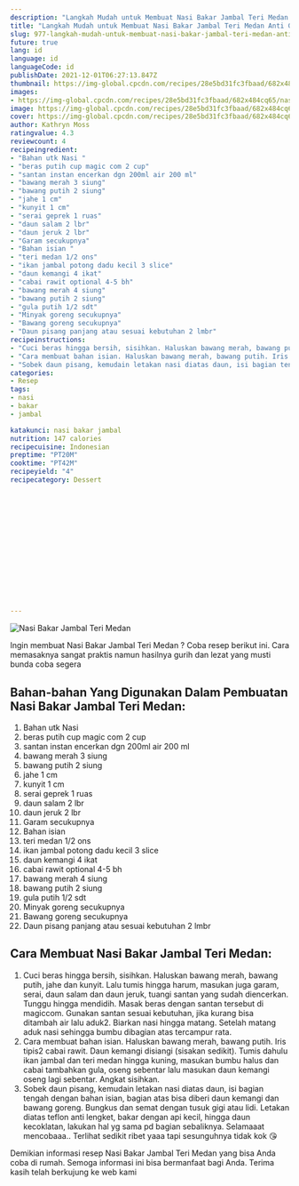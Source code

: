 ```yaml
---
description: "Langkah Mudah untuk Membuat Nasi Bakar Jambal Teri Medan Anti Gagal"
title: "Langkah Mudah untuk Membuat Nasi Bakar Jambal Teri Medan Anti Gagal"
slug: 977-langkah-mudah-untuk-membuat-nasi-bakar-jambal-teri-medan-anti-gagal
future: true
lang: id
language: id
languageCode: id
publishDate: 2021-12-01T06:27:13.847Z 
thumbnail: https://img-global.cpcdn.com/recipes/28e5bd31fc3fbaad/682x484cq65/nasi-bakar-jambal-teri-medan-foto-resep-utama.png
images:
- https://img-global.cpcdn.com/recipes/28e5bd31fc3fbaad/682x484cq65/nasi-bakar-jambal-teri-medan-foto-resep-utama.png
image: https://img-global.cpcdn.com/recipes/28e5bd31fc3fbaad/682x484cq65/nasi-bakar-jambal-teri-medan-foto-resep-utama.png
cover: https://img-global.cpcdn.com/recipes/28e5bd31fc3fbaad/682x484cq65/nasi-bakar-jambal-teri-medan-foto-resep-utama.png
author: Kathryn Moss
ratingvalue: 4.3
reviewcount: 4
recipeingredient:
- "Bahan utk Nasi "
- "beras putih cup magic com 2 cup"
- "santan instan encerkan dgn 200ml air 200 ml"
- "bawang merah 3 siung"
- "bawang putih 2 siung"
- "jahe 1 cm"
- "kunyit 1 cm"
- "serai geprek 1 ruas"
- "daun salam 2 lbr"
- "daun jeruk 2 lbr"
- "Garam secukupnya"
- "Bahan isian "
- "teri medan 1/2 ons"
- "ikan jambal potong dadu kecil 3 slice"
- "daun kemangi 4 ikat"
- "cabai rawit optional 4-5 bh"
- "bawang merah 4 siung"
- "bawang putih 2 siung"
- "gula putih 1/2 sdt"
- "Minyak goreng secukupnya"
- "Bawang goreng secukupnya"
- "Daun pisang panjang atau sesuai kebutuhan 2 lmbr"
recipeinstructions:
- "Cuci beras hingga bersih, sisihkan. Haluskan bawang merah, bawang putih, jahe dan kunyit. Lalu tumis hingga harum, masukan juga garam, serai, daun salam dan daun jeruk, tuangi santan yang sudah diencerkan. Tunggu hingga mendidih. Masak beras dengan santan tersebut di magiccom. Gunakan santan sesuai kebutuhan, jika kurang bisa ditambah air lalu aduk2. Biarkan nasi hingga matang. Setelah matang aduk nasi sehingga bumbu dibagian atas tercampur rata."
- "Cara membuat bahan isian. Haluskan bawang merah, bawang putih. Iris tipis2 cabai rawit. Daun kemangi disiangi (sisakan sedikit). Tumis dahulu ikan jambal dan teri medan hingga kuning, masukan bumbu halus dan cabai tambahkan gula, oseng sebentar lalu masukan daun kemangi oseng lagi sebentar. Angkat sisihkan."
- "Sobek daun pisang, kemudain letakan nasi diatas daun, isi bagian tengah dengan bahan isian, bagian atas bisa diberi daun kemangi dan bawang goreng. Bungkus dan semat dengan tusuk gigi atau lidi. Letakan diatas teflon anti lengket, bakar dengan api kecil, hingga daun kecoklatan, lakukan hal yg sama pd bagian sebaliknya.  Selamaaat mencobaaa.. Terlihat sedikit ribet yaaa tapi sesunguhnya tidak kok 😘"
categories:
- Resep
tags:
- nasi
- bakar
- jambal

katakunci: nasi bakar jambal 
nutrition: 147 calories
recipecuisine: Indonesian
preptime: "PT20M"
cooktime: "PT42M"
recipeyield: "4"
recipecategory: Dessert


     
    
    
    
    
    
    
    
    
    
    
      
    
---
```



![Nasi Bakar Jambal Teri Medan](https://img-global.cpcdn.com/recipes/28e5bd31fc3fbaad/682x484cq65/nasi-bakar-jambal-teri-medan-foto-resep-utama.png)

Ingin membuat Nasi Bakar Jambal Teri Medan ? Coba resep berikut ini. Cara memasaknya sangat praktis namun hasilnya gurih dan lezat yang musti bunda coba segera

<!--inarticleads1-->

## Bahan-bahan Yang Digunakan Dalam Pembuatan Nasi Bakar Jambal Teri Medan:

1. Bahan utk Nasi 
1. beras putih cup magic com 2 cup
1. santan instan encerkan dgn 200ml air 200 ml
1. bawang merah 3 siung
1. bawang putih 2 siung
1. jahe 1 cm
1. kunyit 1 cm
1. serai geprek 1 ruas
1. daun salam 2 lbr
1. daun jeruk 2 lbr
1. Garam secukupnya
1. Bahan isian 
1. teri medan 1/2 ons
1. ikan jambal potong dadu kecil 3 slice
1. daun kemangi 4 ikat
1. cabai rawit optional 4-5 bh
1. bawang merah 4 siung
1. bawang putih 2 siung
1. gula putih 1/2 sdt
1. Minyak goreng secukupnya
1. Bawang goreng secukupnya
1. Daun pisang panjang atau sesuai kebutuhan 2 lmbr



<!--inarticleads2-->

## Cara Membuat Nasi Bakar Jambal Teri Medan:

1. Cuci beras hingga bersih, sisihkan. Haluskan bawang merah, bawang putih, jahe dan kunyit. Lalu tumis hingga harum, masukan juga garam, serai, daun salam dan daun jeruk, tuangi santan yang sudah diencerkan. Tunggu hingga mendidih. Masak beras dengan santan tersebut di magiccom. Gunakan santan sesuai kebutuhan, jika kurang bisa ditambah air lalu aduk2. Biarkan nasi hingga matang. Setelah matang aduk nasi sehingga bumbu dibagian atas tercampur rata.
1. Cara membuat bahan isian. Haluskan bawang merah, bawang putih. Iris tipis2 cabai rawit. Daun kemangi disiangi (sisakan sedikit). Tumis dahulu ikan jambal dan teri medan hingga kuning, masukan bumbu halus dan cabai tambahkan gula, oseng sebentar lalu masukan daun kemangi oseng lagi sebentar. Angkat sisihkan.
1. Sobek daun pisang, kemudain letakan nasi diatas daun, isi bagian tengah dengan bahan isian, bagian atas bisa diberi daun kemangi dan bawang goreng. Bungkus dan semat dengan tusuk gigi atau lidi. Letakan diatas teflon anti lengket, bakar dengan api kecil, hingga daun kecoklatan, lakukan hal yg sama pd bagian sebaliknya.  Selamaaat mencobaaa.. Terlihat sedikit ribet yaaa tapi sesunguhnya tidak kok 😘




Demikian informasi  resep Nasi Bakar Jambal Teri Medan   yang bisa Anda coba di rumah. Semoga informasi ini bisa bermanfaat bagi Anda. Terima kasih telah berkujung ke web kami
